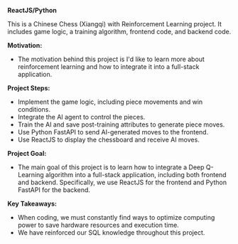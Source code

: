 **ReactJS/Python**

This is a Chinese Chess (Xiangqi) with Reinforcement Learning project. It includes game logic, a training algorithm, frontend code, and backend code.

**Motivation:**<br>
- The motivation behind this project is I'd like to learn more about reinforcement learning and how to integrate it into a full-stack application.

**Project Steps:**<br>
- Implement the game logic, including piece movements and win conditions.
- Integrate the AI agent to control the pieces.
- Train the AI and save post-training attributes to generate piece moves.
- Use Python FastAPI to send AI-generated moves to the frontend.
- Use ReactJS to display the chessboard and receive AI moves.
  
**Project Goal:**<br>
- The main goal of this project is to learn how to integrate a Deep Q-Learning algorithm into a full-stack application, including both frontend and backend. Specifically, we use ReactJS for the frontend and Python FastAPI for the backend.

**Key Takeaways:**<br>
- When coding, we must constantly find ways to optimize computing power to save hardware resources and execution time.
- We have reinforced our SQL knowledge throughout this project.
